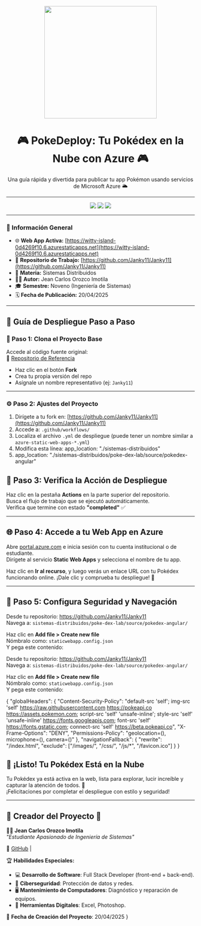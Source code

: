 <p align="center">
  <img src="https://raw.githubusercontent.com/PokeAPI/sprites/master/sprites/items/poke-ball.png" width="300" />
</p>



<h1 align="center">🎮 PokeDeploy: Tu Pokédex en la Nube con Azure 🎮</h1>

<p align="center">
  Una guía rápida y divertida para publicar tu app Pokémon usando servicios de Microsoft Azure 🌥️
</p>

---

<p align="center">
  <img src="https://img.shields.io/badge/AZURE--STATIC--WEB--APP-DESPLEGADO-blueviolet?style=for-the-badge&logo=azuredevops">
  <img src="https://img.shields.io/badge/SEMESTRE-9°--SISTEMAS-orange?style=for-the-badge">
  <img src="https://img.shields.io/badge/STATUS-%F0%9F%92%AA%20ACTIVO-green?style=for-the-badge">
</p>

---

### 📍 Información General

- 🌐 **Web App Activa:** [https://witty-island-0d4269f10.6.azurestaticapps.net](https://witty-island-0d4269f10.6.azurestaticapps.net)
- 📘 **Repositorio de Trabajo:** [https://github.com/Janky11/Janky11](https://github.com/Janky11/Janky11)
- 🧠 **Materia:** Sistemas Distribuidos
- 🧑‍💻 **Autor:** Jean Carlos Orozco Imotila  
- 🎓 **Semestre:** Noveno (Ingeniería de Sistemas)  
- 🗓️ **Fecha de Publicación:** 20/04/2025  

---

## 🧭 Guía de Despliegue Paso a Paso

### 🔁 Paso 1: Clona el Proyecto Base

Accede al código fuente original:  
📎 [Repositorio de Referencia](https://github.com/rcuello/ac4dem1a/tree/master/sistemas-distribuidos/poke-dex-lab)

- Haz clic en el botón **Fork**
- Crea tu propia versión del repo
- Asígnale un nombre representativo (ej: `Janky11`)

---

### ⚙️ Paso 2: Ajustes del Proyecto

1. Dirígete a tu fork en: [https://github.com/Janky11/Janky11](https://github.com/Janky11/Janky11)
2. Accede a: `.github/workflows/`
3. Localiza el archivo `.yml` de despliegue (puede tener un nombre similar a `azure-static-web-apps-*.yml`)
4. Modifica esta línea: app_location: "./sistemas-distribuidos"
5. app_location: "./sistemas-distribuidos/poke-dex-lab/source/pokedex-angular"


## 🚦 Paso 3: Verifica la Acción de Despliegue

Haz clic en la pestaña **Actions** en la parte superior del repositorio.  
Busca el flujo de trabajo que se ejecutó automáticamente.  
Verifica que termine con estado **"completed"** ✅

---

## 🌐 Paso 4: Accede a tu Web App en Azure

Abre [portal.azure.com](https://portal.azure.com) e inicia sesión con tu cuenta institucional o de estudiante.  
Dirígete al servicio **Static Web Apps** y selecciona el nombre de tu app.

Haz clic en **Ir al recurso**, y luego verás un enlace URL con tu Pokédex funcionando online. ¡Dale clic y comprueba tu despliegue! 🔎

---

## 🧩 Paso 5: Configura Seguridad y Navegación
Desde tu repositorio: https://github.com/Janky11/Janky11  
Navega a: `sistemas-distribuidos/poke-dex-lab/source/pokedex-angular/`

Haz clic en **Add file > Create new file**  
Nómbralo como: `staticwebapp.config.json`  
Y pega este contenido:

Desde tu repositorio: https://github.com/Janky11/Janky11  
Navega a: `sistemas-distribuidos/poke-dex-lab/source/pokedex-angular/`

Haz clic en **Add file > Create new file**  
Nómbralo como: `staticwebapp.config.json`  
Y pega este contenido:

{
  "globalHeaders": {
    "Content-Security-Policy": "default-src 'self'; img-src 'self' https://raw.githubusercontent.com https://pokeapi.co https://assets.pokemon.com; script-src 'self' 'unsafe-inline'; style-src 'self' 'unsafe-inline' https://fonts.googleapis.com; font-src 'self' https://fonts.gstatic.com; connect-src 'self' https://beta.pokeapi.co",
    "X-Frame-Options": "DENY",
    "Permissions-Policy": "geolocation=(), microphone=(), camera=()"
  },
  "navigationFallback": {
    "rewrite": "/index.html",
    "exclude": ["/images/", "/css/", "/js/*", "/favicon.ico"]
  }
}

## 🎉 ¡Listo! Tu Pokédex Está en la Nube

Tu Pokédex ya está activa en la web, lista para explorar, lucir increíble y capturar la atención de todos. 🧠  
¡Felicitaciones por completar el despliegue con estilo y seguridad!

---

## 🌟 Creador del Proyecto 🙌

🧙‍♂️ **Jean Carlos Orozco Imotila**  
_"Estudiante Apasionado de Ingeniería de Sistemas"_  

🔗 [GitHub](https://github.com/Janky11/Janky11) | 

🏆 **Habilidades Especiales:**
- 💻 **Desarrollo de Software**: Full Stack Developer (front-end + back-end).
- 🔐 **Ciberseguridad**: Protección de datos y redes.
- 🖥️ **Mantenimiento de Computadores**: Diagnóstico y reparación de equipos.
- 🎨 **Herramientas Digitales**: Excel, Photoshop.


📅 **Fecha de Creación del Proyecto**: 20/04/2025
}

